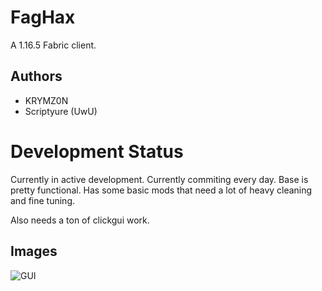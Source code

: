 # FagHax
A 1.16.5 Fabric client.

## Authors
- KRYMZ0N
- Scriptyure (UwU)

# Development Status
Currently in active development. Currently commiting every day.
Base is pretty functional. Has some basic mods that need a lot of heavy cleaning and fine tuning.

Also needs a ton of clickgui work.

## Images

![GUI](https://cdn.discordapp.com/attachments/910901260058779659/926392081084207124/Screenshot_136.png)

